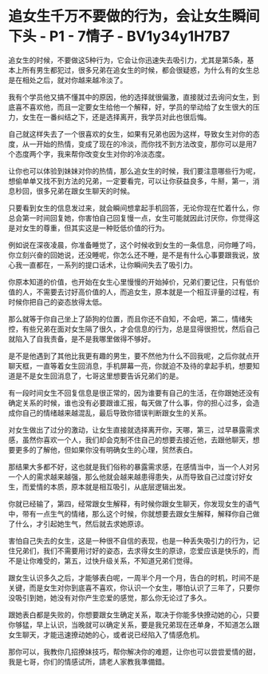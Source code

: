 # 追女生千万不要做的行为，会让女生瞬间下头 - P1 - 7情子 - BV1y34y1H7B7

追女生的时候，不要做这5种行为，它会让你迅速失去吸引力，尤其是第5条，基本上所有男生都犯过，很多兄弟在追女生的时候，都会很疑惑，为什么有的女生总是在相处之后，就对你越来越冷淡了。

我有个学员他又搞不懂其中的原因，他的选择就很偏激，直接就过去询问女生，到底喜不喜欢他，而且一定要女生给他一个解释，好，学员的举动给了女生很大的压力，女生在一番纠结之下，还是选择离开，我学员对此也很后悔。

自己就这样失去了一个很喜欢的女生，如果有兄弟也因为这样，导致女生对你的态度，从一开始的热情，变成了现在的冷淡，而你找不到方法改变，那你可以是用7个态度两个字，我来帮你改变女生对你的冷淡态度。

让你也可以体验到妹妹对你的热情，那么追女生的时候，我们要注意哪些行为呢，想偷单单又找不到方法的兄弟，一定要看完，可以让你获益良多，牛掰，第一，消息秒回，很多兄弟在跟女生聊天的时候。

只要看到女生的信息发过来，就会瞬间想拿起手机回答，无论你现在忙着什么，你总会第一时间回复她，你害怕自己回复慢一点，女生可能就因此讨厌你，你觉得这是对女生的尊重，但其实这是一种贬低价值的行为。

例如说在深夜凌晨，你准备睡觉了，这个时候收到女生的一条信息，问你睡了吗，你立刻兴奋的回她说，还没睡呢，你怎么还不睡，是不是有什么心事要跟我说，放心我一直都在，一系列的提口话术，让你瞬间失去了吸引力。

你原本知道的价值，也开始在女生心里慢慢的开始掉价，兄弟们要记住，只有低价值的人，不需要去讨好高价值的人，而追女生，原本就是一个相互评量的过程，有时候你把自己的姿态放得太低。

那么就等于你自己坐上了舔狗的位置，而且你还不自知，不会吧，第二，情绪失控，有些兄弟在面对女生隔了很久，才会信息的行为，总是显得很担忧，然后自己就陷入了自我责备，是不是我哪里做得不够好。

是不是他遇到了其他比我更有趣的男生，要不然他为什么不回我呢，之后你就点开聊天框，一直等着女生回消息，手机屏幕一亮，你就迫不及待的拿起手机，想要知道是不是女生回消息了，七哥这里想要告诉兄弟们的是。

有一段时间女生不回复信息是很正常的，因为谁要有自己的生活，在你跟她还没有确定关系的时候，谁也没有必要跟谁汇报，每天做了什么事，你的担心过多，会造成你自己的情绪越来越混乱，最后导致你错误判断跟女生的关系。

对女生做出了过分的激动，让女生直接就选择离开你，天哪，第三，过早暴露需求感，虽然你喜欢一个人，我们却会克制不住自己的想要去接近他，去跟他聊天，想要更多的了解他，但如果你没有明确女生的心理，贸然表白。

那结果大多都不好，这也就是我们俗称的暴露需求感，在感情当中，当一个人对另一个人的需求越来越强，那么他就会越来越患得患失，从而导致自己过度讨好女生，而爱情的本质，原本就是相互吸引，从底层逻辑出发。

你就已经输了，第四，经常跟女生解释，有时候你跟女生聊天，你发现女生的语气中，带有一点生气的情绪，那么这个时候，你就想要去跟女生解释，解释你自己做了什么，才引起她生气，然后就去求她原谅。

害怕自己失去的女生，这是一种很不自信的表现，也是一种丢失吸引力的行为，记住兄弟们，我们不需要用讨好的姿态，去求得女生的原谅，恋爱应该是快乐的，而不是让你难受的，第五，过快升级关系，不知道兄弟们觉得。

跟女生认识多久之后，才能够表白呢，一周半个月一个月，告白的时机，时间不是关键，而是女生对你到底喜不喜欢，你认识一个女生，哪怕认识了三年了，只要你没吸引到她，她没有对你产生恋爱的感觉，那么你无论过了多久。

跟她表白都是失败的，你想要跟女生确定关系，取决于你能多快撩动她的心，只要你够猛，早上认识，当晚就可以确定关系，要是我兄弟现在还单身，不知道怎么跟女生聊天，才能迅速撩动她的心，或者说已经陷入了情感危机。

那你可以，我教你几招撩妹技巧，帮你解决你的难题，让你也可以尝尝爱情的甜，我是七哥，你们的情感试所，請老人家教我準備錯。
